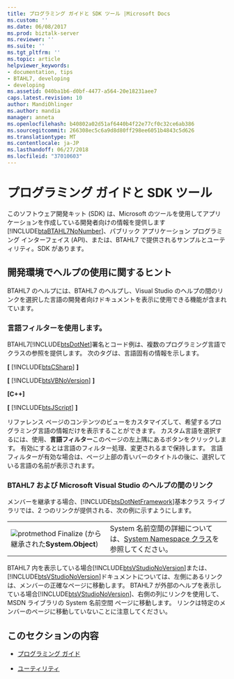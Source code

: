 ```yaml
---
title: プログラミング ガイドと SDK ツール |Microsoft Docs
ms.custom: ''
ms.date: 06/08/2017
ms.prod: biztalk-server
ms.reviewer: ''
ms.suite: ''
ms.tgt_pltfrm: ''
ms.topic: article
helpviewer_keywords:
- documentation, tips
- BTAHL7, developing
- developing
ms.assetid: 040ba1b6-d0bf-4477-a564-20e18231aee7
caps.latest.revision: 10
author: MandiOhlinger
ms.author: mandia
manager: anneta
ms.openlocfilehash: b40802a02d51af6440b4f22e77cf0c32ce6ab386
ms.sourcegitcommit: 266308ec5c6a9d8d80ff298ee6051b4843c5d626
ms.translationtype: MT
ms.contentlocale: ja-JP
ms.lasthandoff: 06/27/2018
ms.locfileid: "37010603"
---
```

# <a name="programming-guide-and-sdk-tools"></a>プログラミング ガイドと SDK ツール
このソフトウェア開発キット (SDK) は、Microsoft のツールを使用してアプリケーションを作成している開発者向けの情報を提供します[!INCLUDE[btaBTAHL7NoNumber](../../includes/btabtahl7nonumber-md.md)]、パブリック アプリケーション プログラミング インターフェイス (API)、または、BTAHL7 で提供されるサンプルとユーティリティ。SDK があります。  
  
## <a name="tips-for-using-help-in-a-developer-environment"></a>開発環境でヘルプの使用に関するヒント  
 BTAHL7 のヘルプには、BTAHL7 のヘルプし、Visual Studio のヘルプの間のリンクを選択した言語の開発者向けドキュメントを表示に使用できる機能が含まれています。  
  
### <a name="using-language-filtering"></a>言語フィルターを使用します。  
 BTAHL7[!INCLUDE[btsDotNet](../../includes/btsdotnet-md.md)]署名とコード例は、複数のプログラミング言語でクラスの参照を提供します。 次のタグは、言語固有の情報を示します。  
  
 **[** [!INCLUDE[btsCSharp](../../includes/btscsharp-md.md)] **]**  
  
 **[** [!INCLUDE[btsVBNoVersion](../../includes/btsvbnoversion-md.md)] **]**  
  
 **[C++]**  
  
 **[** [!INCLUDE[btsJScript](../../includes/btsjscript-md.md)] **]**  
  
 リファレンス ページのコンテンツのビューをカスタマイズして、希望するプログラミング言語の情報だけを表示することができます。 カスタム言語を選択するには、使用、**言語フィルター**このページの左上隅にあるボタンをクリックします。 有効にするとは言語のフィルター処理、変更されるまで保持します。 言語フィルターが有効な場合は、ページ上部の青いバーのタイトルの後に、選択している言語の名前が表示されます。  
  
### <a name="linking-between-btahl7-help-and-microsoft-visual-studio-help"></a>BTAHL7 および Microsoft Visual Studio のヘルプの間のリンク  
 メンバーを継承する場合、[!INCLUDE[btsDotNetFramework](../../includes/btsdotnetframework-md.md)]基本クラス ライブラリでは、2 つのリンクが提供される、次の例に示すようにします。  
  
|||  
|-|-|  
|![](../../adapters-and-accelerators/accelerator-hl7/media/protmethod.gif "protmethod") Finalize (から継承された**System.Object**)|System 名前空間の詳細については、[System Namespace クラス](https://msdn.microsoft.com/library/system(v=vs.110).aspx)を参照してください。|  
  
 BTAHL7 内を表示している場合[!INCLUDE[btsVStudioNoVersion](../../includes/btsvstudionoversion-md.md)]または、[!INCLUDE[btsVStudioNoVersion](../../includes/btsvstudionoversion-md.md)]ドキュメントについては、左側にあるリンクは、メンバーの正確なページに移動します。 BTAHL7 が外部のヘルプを表示している場合[!INCLUDE[btsVStudioNoVersion](../../includes/btsvstudionoversion-md.md)]、右側の列にリンクを使用して、MSDN ライブラリの System 名前空間 ページに移動します。 リンクは特定のメンバーのページに移動していないことに注意してください。  
  
## <a name="in-this-section"></a>このセクションの内容  
  
-   [プログラミング ガイド](../../adapters-and-accelerators/accelerator-hl7/programming-guide1.md)  
  
-   [ユーティリティ](../../adapters-and-accelerators/accelerator-hl7/utilities2.md)